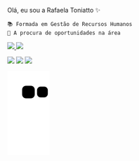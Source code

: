 Olá, eu sou a Rafaela Toniatto ✨

    📚 Formada em Gestão de Recursos Humanos
    🧠 A procura de oportunidades na área 


<div>
  <a href="https://github.com/rafaelatoniatto">
  <img height="125em" src="https://github-readme-stats.vercel.app/api?username=rafaelatoniatto&show_icons=true&theme=dracula&include_all_commits=true&count_private=true"/>
  <img height="125em" src="https://github-readme-stats.vercel.app/api/top-langs/?username=rafaelatoniatto&layout=compact&langs_count=7&theme=dracula"/>
</div>

 
<div> 
  
  <a href="https://www.instagram.com/_toniatto/" target="_blank"><img src="https://img.shields.io/badge/-Instagram-%23E4405F?style=for-the-badge&logo=instagram&logoColor=white" target="_blank"></a>
  <a href = "mailto:rafaela.toniatto@gmail.com"><img src="https://img.shields.io/badge/-Gmail-%23333?style=for-the-badge&logo=gmail&logoColor=white" target="_blank"></a>
  <a href="https://www.linkedin.com/in/rafaela-toniatto-8b9aa820b/" target="_blank"><img src="https://img.shields.io/badge/-LinkedIn-%230077B5?style=for-the-badge&logo=linkedin&logoColor=white" target="_blank"></a> 
 
  ![Snake animation](https://github.com/rafaballerini/rafaballerini/blob/output/github-contribution-grid-snake.svg)
 
</div>
